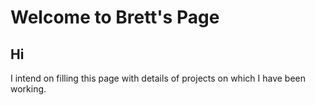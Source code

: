 # Welcome to Brett's Page

## Hi

I intend on filling this page with details of projects on which I have been working.
